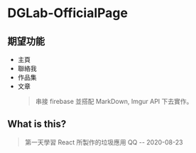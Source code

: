 # DGLab-OfficialPage

## 期望功能
- 主頁
- 聯絡我
- 作品集
- 文章
  > 串接 firebase 並搭配 MarkDown, Imgur API 下去實作。
## What is this?
> 第一天學習 React 所製作的垃圾應用 QQ -- 2020-08-23
